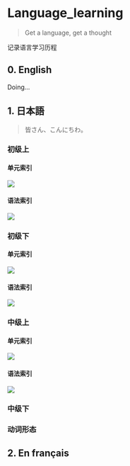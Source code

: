 # Language_learning
> Get a language, get a thought

记录语言学习历程

## 0. English

Doing...

## 1. 日本語

> 皆さん、こんにちわ。

### 初级上

#### 单元索引

![](img/标日上索引.png)

#### 语法索引

![](img/标日上册.png)

### 初级下

#### 单元索引

![](img/标日下册单元索引.png)

#### 语法索引

<img src="img/标日下册单元索引.png"  />

### 中级上

#### 单元索引

![](img/标日中上索引.png)

#### 语法索引

![](img/标日中上.png)

### 中级下

### 动词形态



## 2. En français

